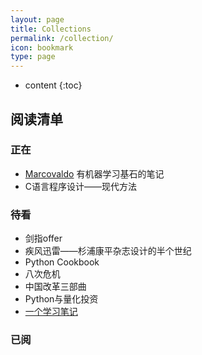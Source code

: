 ```yaml
---
layout: page
title: Collections
permalink: /collection/
icon: bookmark
type: page
---
```


* content
{:toc}

## 阅读清单

### 正在
* [Marcovaldo](https://marcovaldong.github.io)
    有机器学习基石的笔记
* C语言程序设计——现代方法
### 待看
* 剑指offer
* 疾风迅雷——杉浦康平杂志设计的半个世纪
* Python Cookbook
* 八次危机
* 中国改革三部曲
* Python与量化投资
* [一个学习笔记](https://github.com/CyC2018/Interview-Notebook)


### 已阅



